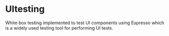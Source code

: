 # UItesting
White box testing implemented to test UI components using Espresso which is a widely used testing tool for performing UI tests. 
